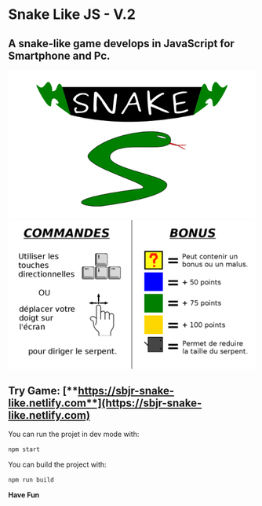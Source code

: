 # Snake Like JS - V.2

## **A snake-like game develops in JavaScript for Smartphone and Pc.**

![snake](https://raw.githubusercontent.com/SbibouJr/snake/release-2/src/assets/images/imgAccueil.png)
![help](https://raw.githubusercontent.com/SbibouJr/snake/master/src/assets/images/fondAides.png)

## Try Game: [**https://sbjr-snake-like.netlify.com**](https://sbjr-snake-like.netlify.com)

You can run the projet in dev mode with:

```bash
npm start
```

You can build the project with:

```bash
npm run build
```

**Have Fun**

